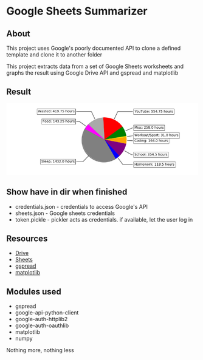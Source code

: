 
# Google Sheets Summarizer

## About

This project uses Google's poorly documented API to
clone a defined template and clone it to another folder

This project extracts data from a set of Google Sheets worksheets
and graphs the result using Google Drive API and gspread and matplotlib

## Result

![Alt text](screenshot/Figure_1.png)

## Show have in dir when finished

 * credentials.json - credentials to access Google's API
 * sheets.json - Google sheets credentials
 * token.pickle - pickler acts as credentials. if available, let the user log in

## Resources

* [Drive](https://developers.google.com/drive)
* [Sheets](https://developers.google.com/sheets/api)
* [gspread](https://gspread.readthedocs.io/en/latest/)
* [matplotlib](https://matplotlib.org/3.1.1/contents.html)

## Modules used

* gspread
* google-api-python-client 
* google-auth-httplib2 
* google-auth-oauthlib
* matplotlib
* numpy

Nothing more, nothing less
